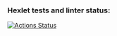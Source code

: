 ### Hexlet tests and linter status:
[![Actions Status](https://github.com/bjrunning/java-project-71/actions/workflows/hexlet-check.yml/badge.svg)](https://github.com/bjrunning/java-project-71/actions)